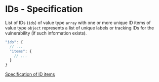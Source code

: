 # IDs - Specification

List of IDs (`ids`) of value type `array` with one or more unique ID items of value type `object` represents a list of unique labels or tracking IDs for the vulnerability (if such information exists).

```javascript
"ids": {
  // ...
  "items": {
    // ...
  }
}
```

[Specification of ID items](vulnerabilities/vulnerability/ids/id-spec.en.md)
